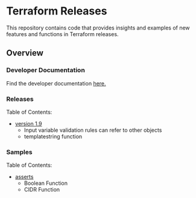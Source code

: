 # Terraform Releases

This repository contains code that provides insights and examples of new features and functions in Terraform releases.

## Overview

### Developer Documentation

Find the developer documentation [here.](./DEVELOPER.md)

### Releases

Table of Contents:

- [version 1.9](./terraform/releases/version-1.9/version-1.9.md)
    - Input variable validation rules can refer to other objects
    - templatestring function

### Samples

Table of Contents:

- [asserts](./terraform/samples/hashicorp_assert/README.md)
    - Boolean Function
    - CIDR Function
